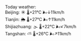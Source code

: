 Today weather:  
Beijing: ☀️ 🌡️+21°C 🌬️↓11km/h  
Tianjin: 🌦 🌡️+27°C 🌬️↑11km/h  
Shijiazhuang: 🌫  🌡️+22°C 🌬️↙7km/h  
Tangshan: ⛅️  🌡️+26°C 🌬️↗11km/h  
